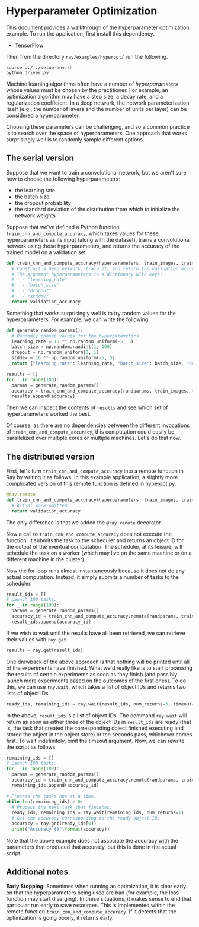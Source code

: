 # Hyperparameter Optimization

This document provides a walkthrough of the hyperparameter optimization example.
To run the application, first install this dependency.

- [TensorFlow](https://www.tensorflow.org/)

Then from the directory `ray/examples/hyperopt/` run the following.

```
source ../../setup-env.sh
python driver.py
```

Machine learning algorithms often have a number of *hyperparameters* whose
values must be chosen by the practitioner. For example, an optimization
algorithm may have a step size, a decay rate, and a regularization coefficient.
In a deep network, the network parameterization itself (e.g., the number of
layers and the number of units per layer) can be considered a hyperparameter.

Choosing these parameters can be challenging, and so a common practice is to
search over the space of hyperparameters. One approach that works surprisingly
well is to randomly sample different options.

## The serial version

Suppose that we want to train a convolutional network, but we aren't sure how to
choose the following hyperparameters:

- the learning rate
- the batch size
- the dropout probability
- the standard deviation of the distribution from which to initialize the
network weights

Suppose that we've defined a Python function `train_cnn_and_compute_accuracy`,
which takes values for these hyperparameters as its input (along with the
dataset), trains a convolutional network using those hyperparameters, and
returns the accuracy of the trained model on a validation set.

```python
def train_cnn_and_compute_accuracy(hyperparameters, train_images, train_labels, validation_images, validation_labels):
  # Construct a deep network, train it, and return the validation accuracy.
  # The argument hyperparameters is a dictionary with keys:
  #   - "learning_rate"
  #   - "batch_size"
  #   - "dropout"
  #   - "stddev"
  return validation_accuracy
```

Something that works surprisingly well is to try random values for the
hyperparameters. For example, we can write the following.

```python
def generate_random_params():
  # Randomly choose values for the hyperparameters
  learning_rate = 10 ** np.random.uniform(-5, 5)
  batch_size = np.random.randint(1, 100)
  dropout = np.random.uniform(0, 1)
  stddev = 10 ** np.random.uniform(-5, 5)
  return {"learning_rate": learning_rate, "batch_size": batch_size, "dropout": dropout, "stddev": stddev}

results = []
for _ in range(100):
  params = generate_random_params()
  accuracy = train_cnn_and_compute_accuracy(randparams, train_images, train_labels, validation_images, validation_labels)
  results.append(accuracy)
```

Then we can inspect the contents of `results` and see which set of
hyperparameters worked the best.

Of course, as there are no dependencies between the different invocations of
`train_cnn_and_compute_accuracy`, this computation could easily be parallelized
over multiple cores or multiple machines. Let's do that now.

## The distributed version

First, let's turn `train_cnn_and_compute_accuracy` into a remote function in Ray
by writing it as follows. In this example application, a slightly more
complicated version of this remote function is defined in
[hyperopt.py](hyperopt.py).

```python
@ray.remote
def train_cnn_and_compute_accuracy(hyperparameters, train_images, train_labels, validation_images, validation_labels):
  # Actual work omitted.
  return validation_accuracy
```

The only difference is that we added the `@ray.remote` decorator.

Now a call to `train_cnn_and_compute_accuracy` does not execute the function. It
submits the task to the scheduler and returns an object ID for the output
of the eventual computation. The scheduler, at its leisure, will schedule the
task on a worker (which may live on the same machine or on a different machine
in the cluster).

Now the for loop runs almost instantaneously because it does not do any actual
computation. Instead, it simply submits a number of tasks to the scheduler.

```python
result_ids = []
# Launch 100 tasks.
for _ in range(100):
  params = generate_random_params()
  accuracy_id = train_cnn_and_compute_accuracy.remote(randparams, train_images, train_labels, validation_images, validation_labels)
  result_ids.append(accuracy_id)
```

If we wish to wait until the results have all been retrieved, we can retrieve
their values with `ray.get`.

```python
results = ray.get(result_ids)
```

One drawback of the above approach is that nothing will be printed until all of
the experiments have finished. What we'd really like is to start processing
the results of certain experiments as soon as they finish (and possibly launch
more experiments based on the outcomes of the first ones). To do this, we can
use `ray.wait`, which takes a list of object IDs and returns two lists of object
IDs.

```python
ready_ids, remaining_ids = ray.wait(result_ids, num_returns=3, timeout=10)
```

In the above, `result_ids` is a list of object IDs. The command `ray.wait` will
return as soon as either three of the object IDs in `result_ids` are ready (that
is, the task that created the corresponding object finished executing and stored
the object in the object store) or ten seconds pass, whichever comes first. To
wait indefinitely, omit the timeout argument. Now, we can rewrite the script as
follows.

```python
remaining_ids = []
# Launch 100 tasks.
for _ in range(100):
  params = generate_random_params()
  accuracy_id = train_cnn_and_compute_accuracy.remote(randparams, train_images, train_labels, validation_images, validation_labels)
  remaining_ids.append(accuracy_id)

# Process the tasks one at a time.
while len(remaining_ids) > 0:
  # Process the next task that finishes.
  ready_ids, remaining_ids = ray.wait(remaining_ids, num_returns=1)
  # Get the accuracy corresponding to the ready object ID.
  accuracy = ray.get(ready_ids[0])
  print("Accuracy {}".format(accuracy))
```

Note that the above example does not associate the accuracy with the parameters
that produced that accuracy, but this is done in the actual script.

## Additional notes

**Early Stopping:** Sometimes when running an optimization, it is clear early on
that the hyperparameters being used are bad (for example, the loss function may
start diverging). In these situations, it makes sense to end that particular run
early to save resources. This is implemented within the remote function
`train_cnn_and_compute_accuracy`. If it detects that the optimization is going
poorly, it returns early.
